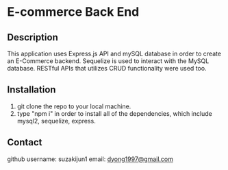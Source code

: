 # E-commerce Back End

## Description

This application uses Express.js API and mySQL database in order to create an E-Commerce backend. Sequelize is used to interact with the MySQL database. RESTful APIs that utilizes CRUD functionality were used too.

## Installation

1. git clone the repo to your local machine.
2. type "npm i" in order to install all of the dependencies, which include mysql2, sequelize, express.

## Contact

github username: suzakijun1
email: dyong1997@gmail.com
